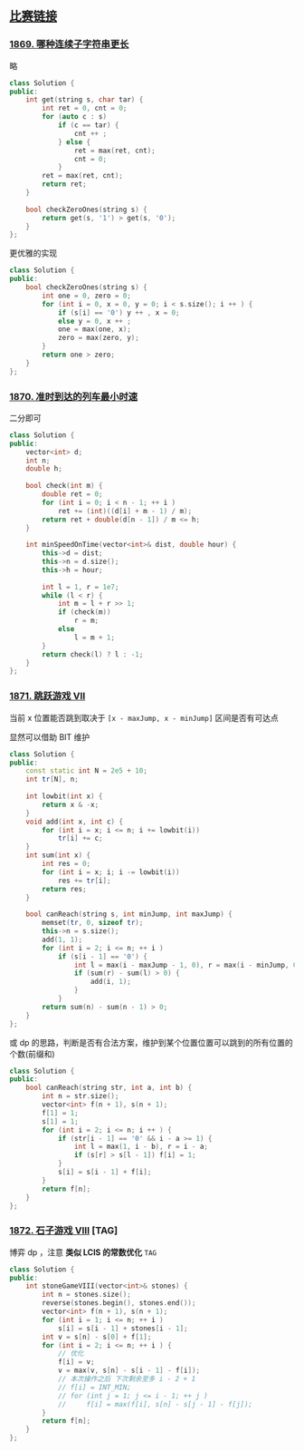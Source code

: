 ## [比赛链接](https://leetcode.cn/contest/weekly-contest-242/)


### [1869. 哪种连续子字符串更长](https://leetcode.cn/problems/longer-contiguous-segments-of-ones-than-zeros/)

略

```c++
class Solution {
public:
    int get(string s, char tar) {
        int ret = 0, cnt = 0;
        for (auto c : s)
            if (c == tar) {
                cnt ++ ;
            } else {
                ret = max(ret, cnt);
                cnt = 0;
            }
        ret = max(ret, cnt);
        return ret;
    }
    
    bool checkZeroOnes(string s) {
        return get(s, '1') > get(s, '0');
    }
};
```

更优雅的实现

```c++
class Solution {
public:
    bool checkZeroOnes(string s) {
        int one = 0, zero = 0;
        for (int i = 0, x = 0, y = 0; i < s.size(); i ++ ) {
            if (s[i] == '0') y ++ , x = 0;
            else y = 0, x ++ ;
            one = max(one, x);
            zero = max(zero, y);
        }
        return one > zero;
    }
};
```

### [1870. 准时到达的列车最小时速](https://leetcode.cn/problems/minimum-speed-to-arrive-on-time/)

二分即可

```c++
class Solution {
public:
    vector<int> d;
    int n;
    double h;
    
    bool check(int m) {
        double ret = 0;
        for (int i = 0; i < n - 1; ++ i )
            ret += (int)((d[i] + m - 1) / m);
        return ret + double(d[n - 1]) / m <= h;
    }
    
    int minSpeedOnTime(vector<int>& dist, double hour) {
        this->d = dist;
        this->n = d.size();
        this->h = hour;
        
        int l = 1, r = 1e7;
        while (l < r) {
            int m = l + r >> 1;
            if (check(m))
                r = m;
            else
                l = m + 1;
        }
        return check(l) ? l : -1;
    }
};
```

### [1871. 跳跃游戏 VII](https://leetcode.cn/problems/jump-game-vii/)

当前 x 位置能否跳到取决于 `[x - maxJump, x - minJump]` 区间是否有可达点

显然可以借助 BIT 维护

```c++
class Solution {
public:
    const static int N = 2e5 + 10;
    int tr[N], n;
    
    int lowbit(int x) {
        return x & -x;
    }
    void add(int x, int c) {
        for (int i = x; i <= n; i += lowbit(i))
            tr[i] += c;
    }
    int sum(int x) {
        int res = 0;
        for (int i = x; i; i -= lowbit(i))
            res += tr[i];
        return res;
    }
    
    bool canReach(string s, int minJump, int maxJump) {
        memset(tr, 0, sizeof tr);
        this->n = s.size();
        add(1, 1);
        for (int i = 2; i <= n; ++ i )
            if (s[i - 1] == '0') {
                int l = max(i - maxJump - 1, 0), r = max(i - minJump, 0);
                if (sum(r) - sum(l) > 0) {
                    add(i, 1);
                }
            }
        return sum(n) - sum(n - 1) > 0;
    }
};
```

或 dp 的思路，判断是否有合法方案，维护到某个位置位置可以跳到的所有位置的个数(前缀和)

```c++
class Solution {
public:
    bool canReach(string str, int a, int b) {
        int n = str.size();
        vector<int> f(n + 1), s(n + 1);
        f[1] = 1;
        s[1] = 1;
        for (int i = 2; i <= n; i ++ ) {
            if (str[i - 1] == '0' && i - a >= 1) {
                int l = max(1, i - b), r = i - a;
                if (s[r] > s[l - 1]) f[i] = 1;
            }
            s[i] = s[i - 1] + f[i];
        }
        return f[n];
    }
};
```

### [1872. 石子游戏 VIII](https://leetcode.cn/problems/stone-game-viii/) [TAG]

博弈 dp ，注意 **类似 LCIS 的常数优化** `TAG`

```c++
class Solution {
public:
    int stoneGameVIII(vector<int>& stones) {
        int n = stones.size();
        reverse(stones.begin(), stones.end());
        vector<int> f(n + 1), s(n + 1);
        for (int i = 1; i <= n; ++ i )
            s[i] = s[i - 1] + stones[i - 1];
        int v = s[n] - s[0] + f[1];
        for (int i = 2; i <= n; ++ i ) {
            // 优化
            f[i] = v;
            v = max(v, s[n] - s[i - 1] - f[i]);
            // 本次操作之后 下次剩余至多 i - 2 + 1
            // f[i] = INT_MIN;
            // for (int j = 1; j <= i - 1; ++ j )
            //     f[i] = max(f[i], s[n] - s[j - 1] - f[j]);
        }
        return f[n];
    }
};
```